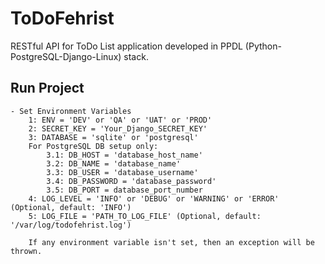 # ToDoFehrist
RESTful API for ToDo List application developed in PPDL (Python-PostgreSQL-Django-Linux) stack.

## Run Project
    - Set Environment Variables
        1: ENV = 'DEV' or 'QA' or 'UAT' or 'PROD'
        2: SECRET_KEY = 'Your_Django_SECRET_KEY'
        3: DATABASE = 'sqlite' or 'postgresql'
        For PostgreSQL DB setup only:
            3.1: DB_HOST = 'database_host_name'
            3.2: DB_NAME = 'database_name'
            3.3: DB_USER = 'database_username'
            3.4: DB_PASSWORD = 'database_password'
            3.5: DB_PORT = database_port_number
        4: LOG_LEVEL = 'INFO' or 'DEBUG' or 'WARNING' or 'ERROR' (Optional, default: 'INFO')
        5: LOG_FILE = 'PATH_TO_LOG_FILE' (Optional, default: '/var/log/todofehrist.log')
        
        If any environment variable isn't set, then an exception will be thrown.